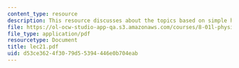 ```yaml
---
content_type: resource
description: This resource discusses about the topics based on simple harmonic motion.
file: https://ol-ocw-studio-app-qa.s3.amazonaws.com/courses/8-01l-physics-i-classical-mechanics-fall-2005/d53ce3624f3079d55394446e0b704eab_lec21.pdf
file_type: application/pdf
resourcetype: Document
title: lec21.pdf
uid: d53ce362-4f30-79d5-5394-446e0b704eab
---
```

